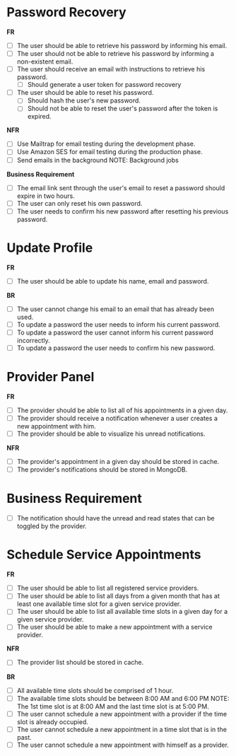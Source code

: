   # Password Recovery

  **FR**

  - [ ] The user should be able to retrieve his password by informing his email.
  - [ ] The user should not be able to retrieve his password by informing a non-existent email.
  - [ ] The user should receive an email with instructions to retrieve his password.
    - [ ] Should generate a user token for password recovery
  - [ ] The user should be able to reset his password.
    - [ ] Should hash the user's new password.
    - [ ] Should not be able to reset the user's password after the token is expired.

  **NFR**

  - [ ] Use Mailtrap for email testing during the development phase.
  - [ ] Use Amazon SES for email testing during the production phase.
  - [ ] Send emails in the background
  NOTE: Background jobs

  **Business Requirement**

  - [ ] The email link sent through the user's email to reset a password should expire in two hours.
  - [ ] The user can only reset his own password.
  - [ ] The user needs to confirm his new password after resetting his previous password.

  # Update Profile

  **FR**
  - [ ] The user should be able to update his name, email and password.

  **BR**

  - [ ] The user cannot change his email to an email that has already been used.
  - [ ] To update a password the user needs to inform his current password.
  - [ ] To update a password the user cannot inform his current password incorrectly.
  - [ ] To update a password the user needs to confirm his new password.

  # Provider Panel

  **FR**

  - [ ] The provider should be able to list all of his appointments in a given day.
  - [ ] The provider should receive a notification whenever a user creates a new appointment with him.
  - [ ] The provider should be able to visualize his unread notifications.

  **NFR**

  - [ ] The provider's appointment in a given day should be stored in cache.
  - [ ] The provider's notifications should be stored in MongoDB.

  # Business Requirement

  - [ ] The notification should have the unread and read states that can be toggled by the provider.

  # Schedule Service Appointments

  **FR**

  - [ ] The user should be able to list all registered service providers.
  - [ ] The user should be able to list all days from a given month that has at least one available time slot for a given service provider.
  - [ ] The user should be able to list all available time slots in a given day for a given service provider.
  - [ ] The user should be able to make a new appointment with a service provider.

  **NFR**

  - [ ] The provider list should be stored in cache.

  **BR**

  - [ ] All available time slots should be comprised of 1 hour.
  - [ ] The available time slots should be between 8:00 AM and 6:00 PM
  NOTE: The 1st time slot is at 8:00 AM and the last time slot is at 5:00 PM.
  - [ ] The user cannot schedule a new appointment with a provider if the time slot is already occupied.
  - [ ] The user cannot schedule a new appointment in a time slot that is in the past.
  - [ ] The user cannot schedule a new appointment with himself as a provider.
